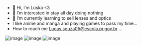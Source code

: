 - 👋 Hi, I’m Luska <3
- 👀 I’m interested in stay all day doing nothing
- 🌱 I’m currently learning to sell lenses and optics
- I like anime and manga and playing games to pass my time...
- How to reach me Lucas.souza05@escola.pr.gov.br ...
<!---
Luska4048/Luska4048 is a ✨ special ✨ repository because its `README.md` (this file) appears on your GitHub profile.
You can click the Preview link to take a look at your changes.
--->
![image](https://user-images.githubusercontent.com/110537081/192570143-88226062-aad0-4594-99f3-3d87c15d66ce.png)
![image](https://user-images.githubusercontent.com/110537081/192570378-529200e6-675d-460c-b6f7-7d182fed40df.png)
![image](https://user-images.githubusercontent.com/110537081/192568175-32aab616-b2fc-4210-8f12-281841704985.png)
